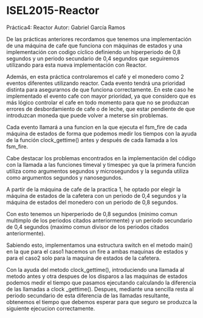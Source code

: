 # ISEL2015-Reactor

Práctica4: Reactor
Autor: Gabriel García Ramos


De las prácticas anteriores recordamos que tenemos una implementación de una máquina de cafe que funciona con máquinas de estados y una implementación con codigo cíclico definiendo un hiperperiodo de 0,8 segundos y un periodo secundario de 0,4 segundos que seguiremos utilizando para esta nueva implementación con Reactor. 

Además, en esta práctica controlaremos el café y el monedero como 2 eventos diferentes utilizando reactor. Cada evento tendrá una prioridad distinta para asegurarnos de que funciona correctamente. En este caso he implementado el evento cafe con mayor prioridad, ya que considero que es más lógico controlar el cafe en todo momento para que no se produzcan errores de desbordamiento de cafe o de leche, que estar pendiente de que introduzcan moneda que puede volver a meterse sin problemas.

Cada evento llamará a una funcion en la que ejecuta el fsm_fire de cada máquina de estados de forma que podemos medir los tiempos con la ayuda de la función clock_gettime() antes y después de cada llamada a los fsm_fire.

Cabe destacar los problemas encontrados en la implementación del código con la llamada a las funciones timeval y timespec ya que la primera función utiliza como argumentos segundos y microsegundos y la segunda utiliza como argumentos segundos y nanosegundos.

A partir de la máquina de cafe de la practica 1, he optado por elegir la máquina de estados de la cafetera con un periodo de 0,4 segundos y la máquina de estados del monedero con un periodo de 0,8 segundos. 

Con esto tenemos un hiperperiodo de 0,8 segundos (minimo comun multimplo de los periodos citados anteriormente) y un periodo secundario de 0,4 segundos (maximo comun divisor de los periodos citados anteriormente).

Sabiendo esto, implementamos una estructura switch en el metodo main() en la que para el caso1 hacemos un fire a ambas maquinas de estados y para el caso2 solo para la maquina de estados de la cafetera. 

Con la ayuda del metodo clock_gettime(), introduciendo una llamada al metodo antes y otra despues de los disparos a las maquinas de estados podemos medir el tiempo que pasamos ejecutando calculando la diferencia de las llamadas a clock _gettime(). Despues, mediante una sencilla resta al periodo secundario de esta diferencia de las llamadas resultante, obtenemos el tiempo que debemos esperar para que seguro se produzca la siguiente ejecucion correctamente.


